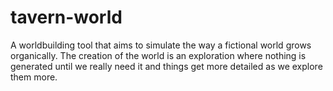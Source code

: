 # tavern-world
A worldbuilding tool that aims to simulate the way a fictional world grows organically. The creation of the world is an exploration where nothing is generated until we really need it and things get more detailed as we explore them more.
